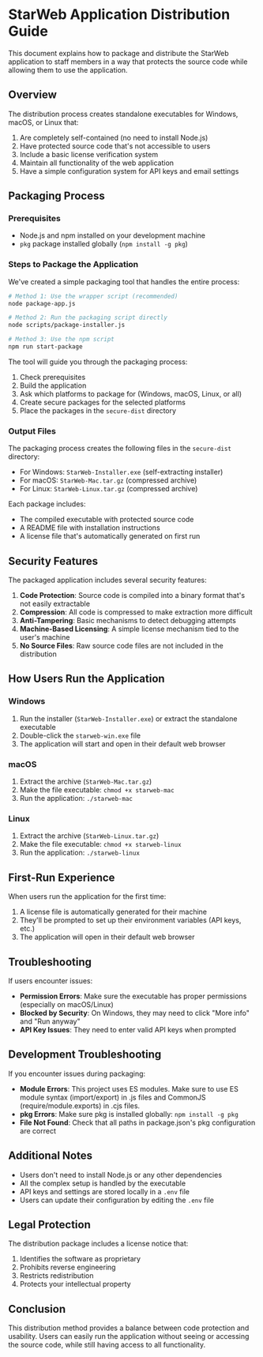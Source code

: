# StarWeb Application Distribution Guide

This document explains how to package and distribute the StarWeb application to staff members in a way that protects the source code while allowing them to use the application.

## Overview

The distribution process creates standalone executables for Windows, macOS, or Linux that:

1. Are completely self-contained (no need to install Node.js)
2. Have protected source code that's not accessible to users
3. Include a basic license verification system
4. Maintain all functionality of the web application
5. Have a simple configuration system for API keys and email settings

## Packaging Process

### Prerequisites

- Node.js and npm installed on your development machine
- `pkg` package installed globally (`npm install -g pkg`)

### Steps to Package the Application

We've created a simple packaging tool that handles the entire process:

```bash
# Method 1: Use the wrapper script (recommended)
node package-app.js

# Method 2: Run the packaging script directly 
node scripts/package-installer.js

# Method 3: Use the npm script
npm run start-package
```

The tool will guide you through the packaging process:

1. Check prerequisites
2. Build the application
3. Ask which platforms to package for (Windows, macOS, Linux, or all)
4. Create secure packages for the selected platforms
5. Place the packages in the `secure-dist` directory

### Output Files

The packaging process creates the following files in the `secure-dist` directory:

- For Windows: `StarWeb-Installer.exe` (self-extracting installer)
- For macOS: `StarWeb-Mac.tar.gz` (compressed archive)
- For Linux: `StarWeb-Linux.tar.gz` (compressed archive)

Each package includes:

- The compiled executable with protected source code
- A README file with installation instructions
- A license file that's automatically generated on first run

## Security Features

The packaged application includes several security features:

1. **Code Protection**: Source code is compiled into a binary format that's not easily extractable
2. **Compression**: All code is compressed to make extraction more difficult
3. **Anti-Tampering**: Basic mechanisms to detect debugging attempts
4. **Machine-Based Licensing**: A simple license mechanism tied to the user's machine
5. **No Source Files**: Raw source code files are not included in the distribution

## How Users Run the Application

### Windows

1. Run the installer (`StarWeb-Installer.exe`) or extract the standalone executable
2. Double-click the `starweb-win.exe` file
3. The application will start and open in their default web browser

### macOS

1. Extract the archive (`StarWeb-Mac.tar.gz`)
2. Make the file executable: `chmod +x starweb-mac`
3. Run the application: `./starweb-mac`

### Linux

1. Extract the archive (`StarWeb-Linux.tar.gz`)
2. Make the file executable: `chmod +x starweb-linux`
3. Run the application: `./starweb-linux`

## First-Run Experience

When users run the application for the first time:

1. A license file is automatically generated for their machine
2. They'll be prompted to set up their environment variables (API keys, etc.)
3. The application will open in their default web browser

## Troubleshooting

If users encounter issues:

- **Permission Errors**: Make sure the executable has proper permissions (especially on macOS/Linux)
- **Blocked by Security**: On Windows, they may need to click "More info" and "Run anyway"
- **API Key Issues**: They need to enter valid API keys when prompted

## Development Troubleshooting

If you encounter issues during packaging:

- **Module Errors**: This project uses ES modules. Make sure to use ES module syntax (import/export) in .js files and CommonJS (require/module.exports) in .cjs files.
- **pkg Errors**: Make sure pkg is installed globally: `npm install -g pkg`
- **File Not Found**: Check that all paths in package.json's pkg configuration are correct

## Additional Notes

- Users don't need to install Node.js or any other dependencies
- All the complex setup is handled by the executable
- API keys and settings are stored locally in a `.env` file
- Users can update their configuration by editing the `.env` file

## Legal Protection

The distribution package includes a license notice that:

1. Identifies the software as proprietary
2. Prohibits reverse engineering
3. Restricts redistribution
4. Protects your intellectual property

## Conclusion

This distribution method provides a balance between code protection and usability. Users can easily run the application without seeing or accessing the source code, while still having access to all functionality. 